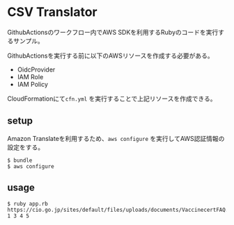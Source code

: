 # CSV Translator

GithubActionsのワークフロー内でAWS SDKを利用するRubyのコードを実行するサンプル。

GithubActionsを実行する前に以下のAWSリソースを作成する必要がある。

- OidcProvider
- IAM Role
- IAM Policy

CloudFormationにて`cfn.yml` を実行することで上記リソースを作成できる。

## setup

Amazon Translateを利用するため、`aws configure` を実行してAWS認証情報の設定をする。

```
$ bundle
$ aws configure
```

## usage

```
$ ruby app.rb https://cio.go.jp/sites/default/files/uploads/documents/VaccinecertFAQ.csv 1 3 4 5
```
